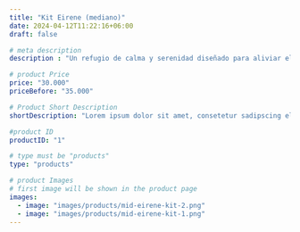 ```yaml
---
title: "Kit Eirene (mediano)"
date: 2024-04-12T11:22:16+06:00
draft: false

# meta description
description : "Un refugio de calma y serenidad diseñado para aliviar el estrés, paz interior. Relajación profunda."

# product Price
price: "30.000"
priceBefore: "35.000"

# Product Short Description
shortDescription: "Lorem ipsum dolor sit amet, consetetur sadipscing elitr, sed diam nonumy eirmod tempor invidunt ut"

#product ID
productID: "1"

# type must be "products"
type: "products"

# product Images
# first image will be shown in the product page
images:
  - image: "images/products/mid-eirene-kit-2.png"
  - image: "images/products/mid-eirene-kit-1.png"
---
```


